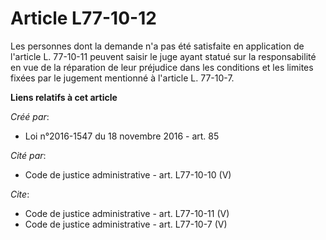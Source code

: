 # Article L77-10-12

Les personnes dont la demande n'a pas été satisfaite en application de l'article L. 77-10-11 peuvent saisir le juge ayant
statué sur la responsabilité en vue de la réparation de leur préjudice dans les conditions et les limites fixées par le
jugement mentionné à l'article L. 77-10-7.

**Liens relatifs à cet article**

_Créé par_:

  - Loi n°2016-1547 du 18 novembre 2016 - art. 85

_Cité par_:

  - Code de justice administrative - art. L77-10-10 (V)

_Cite_:

  - Code de justice administrative - art. L77-10-11 (V)
  - Code de justice administrative - art. L77-10-7 (V)
